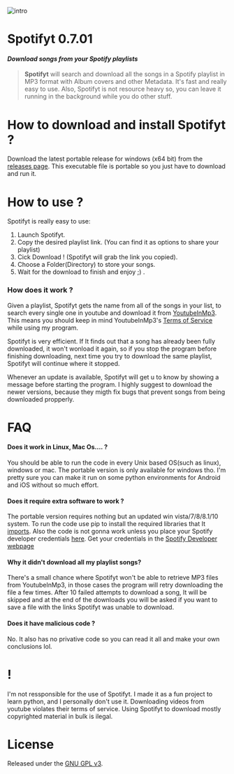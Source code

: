 ![intro](http://i.imgur.com/pb1sEG6.gif)

# Spotifyt 0.7.01
#### *Download songs from your Spotify playlists*

> **Spotifyt** will search and download all the songs in a Spotify playlist in MP3 format with Album covers and other Metadata. It's fast and really easy to use. Also, Spotifyt is not resource heavy so, you can leave it running in the background while you do other stuff. 

# How to download and install Spotifyt ?
Download the latest portable release for windows (x64 bit) from the [releases page](https://github.com/luastan/spotifyt/releases). This executable file is portable so you just have to download and run it.



# How to use ?
Spotifyt is really easy to use:

1. Launch Spotifyt.
2. Copy the desired playlist link. (You can find it as options to share your playlist)
3. Cick Download ! (Spotifyt will grab the link you copied).
4. Choose a Folder(Directory) to store your songs.
5. Wait for the download to finish and enjoy ;) .




### How does it work ?
Given a playlist, Spotifyt gets the name from all of the songs in your list, to search every single one in youtube and download it from [YoutubeInMp3](https://www.youtubeinmp3.com/). This means you should keep in mind YoutubeInMp3's [Terms of Service](https://www.youtubeinmp3.com/tos/) while using my program. 

Spotifyt is very efficient. If It finds out that a song has already been fully downloaded, it won't wonload it again, so if you stop the program before finishing downloading, next time you try to download the same playlist, Spotifyt will continue where it stopped.

Whenever an update is available, Spotifyt will get u to know by showing a message before starting the program. I highly suggest to download the newer versions, because they migth fix bugs that prevent songs from being downloaded propperly.






# FAQ
#### Does it work in Linux, Mac Os.... ?
You should be able to run the code in every Unix based OS(such as linux), windows or mac. The portable version is only available for windows tho. I'm pretty sure you can make it run on some python environments for Android and iOS without so much effort.

#### Does it require extra software to work ?
The portable version requires nothing but an updated win vista/7/8/8.1/10 system. To run the code use pip to install the required libraries that It [imports](https://open.spotify.com/user/luastan/playlist/2jcA2rX8MNpUtDQ5EX8nPw). Also the code is not gonna work unless you place your Spotify developer credentials [here](https://github.com/luastan/spotifyt/blob/master/spotifyt/__main__.py#L68). Get your credentials in the [Spotify Developer webpage](https://developer.spotify.com/)

#### Why it didn't download all my playlist songs? 
There's a small chance where Spotifyt won't be able to retrieve MP3 files from YoutubeInMp3, in those cases the program will retry downloading the file a few times. After 10 failed attempts to download a song, It will be skipped and at the end of the downloads you will be asked if you want to save a file with the links Spotifyt was unable to download.

#### Does it have malicious code ?
No. It also has no privative code so you can read it all and make your own conclusions lol.



# !
I'm not ressponsible for the use of Spotifyt. I made it as a fun project to learn python, and I personally don't use it. Downloading videos from youtube violates their terms of service. Using Spotifyt to download mostly copyrighted material in bulk is ilegal. 

# License

Released under the [GNU GPL v3](LICENSE).
